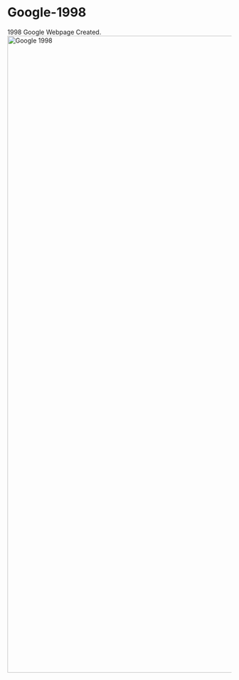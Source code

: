 # Google-1998
1998 Google Webpage Created.
<img width="1434" alt="Google 1998" src="https://user-images.githubusercontent.com/119763552/216847620-618ca1ec-10a5-4a44-94b3-1e67e0db5468.png">
